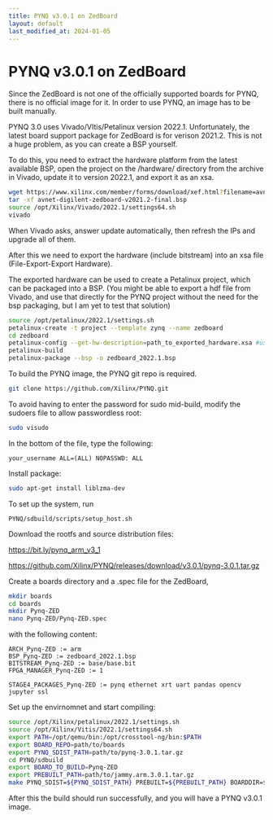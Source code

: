 ```yaml
---
title: PYNQ v3.0.1 on ZedBoard
layout: default
last_modified_at: 2024-01-05
---
```

# PYNQ v3.0.1 on ZedBoard
Since the ZedBoard is not one of the officially supported boards for PYNQ, there is no official image for it. In order to use PYNQ, an image has to be built manually.

PYNQ 3.0 uses Vivado/VItis/Petalinux version 2022.1. Unfortunately, the latest board support package for ZedBoard is for verison 2021.2. This is not a huge problem, as you can create a BSP yourself.

To do this, you need to extract the hardware platform from the latest available BSP, open the project on the /hardware/ directory from the archive in Vivado, update it to version 2022.1, and export it as an xsa.
```bash
wget https://www.xilinx.com/member/forms/download/xef.html?filename=avnet-digilent-zedboard-v2021.2-final.bsp
tar -xf avnet-digilent-zedboard-v2021.2-final.bsp
source /opt/Xilinx/Vivado/2022.1/settings64.sh
vivado
```
When Vivado asks, answer update automatically, then refresh the IPs and upgrade all of them.

After this we need to export the hardware (include bitstream) into an xsa file (File-Export-Export Hardware).

The exported hardware can be used to create a Petalinux project, which can be packaged into a BSP. (You might be able to export a hdf file from Vivado, and use that directly for the PYNQ project without the need for the bsp packaging, but I am yet to test that solution)

```bash
source /opt/petalinux/2022.1/settings.sh
petalinux-create -t project --template zynq --name zedboard
cd zedboard
petalinux-config --get-hw-description=path_to_exported_hardware.xsa #use the xsa just exported
petalinux-build
petalinux-package --bsp -o zedboard_2022.1.bsp
```
To build the PYNQ image, the PYNQ git repo is required.
```bash
git clone https://github.com/Xilinx/PYNQ.git
```
To avoid having to enter the password for sudo mid-build, modify the sudoers file to allow passwordless root:
```sh
sudo visudo
```
In the bottom of the file, type the following:

```your_username ALL=(ALL) NOPASSWD: ALL```

Install package:
```sh
sudo apt-get install liblzma-dev
```
To set up the system, run
```
PYNQ/sdbuild/scripts/setup_host.sh
```
Download the rootfs and source distribution files:

https://bit.ly/pynq_arm_v3_1

https://github.com/Xilinx/PYNQ/releases/download/v3.0.1/pynq-3.0.1.tar.gz

Create a boards directory and a .spec file for the ZedBoard,
```sh
mkdir boards
cd boards
mkdir Pynq-ZED
nano Pynq-ZED/Pynq-ZED.spec
```
with the following content:
```
ARCH_Pynq-ZED := arm
BSP_Pynq-ZED := zedboard_2022.1.bsp
BITSTREAM_Pynq-ZED := base/base.bit
FPGA_MANAGER_Pynq-ZED := 1

STAGE4_PACKAGES_Pynq-ZED := pynq ethernet xrt uart pandas opencv jupyter ssl
```
Set up the envirnomnet and start compiling:
```sh
source /opt/Xilinx/petalinux/2022.1/settings.sh
source /opt/Xilinx/Vitis/2022.1/settings64.sh
export PATH=/opt/qemu/bin:/opt/crosstool-ng/bin:$PATH
export BOARD_REPO=path/to/boards
export PYNQ_SDIST_PATH=path/to/pynq-3.0.1.tar.gz
cd PYNQ/sdbuild
export BOARD_TO_BUILD=Pynq-ZED
export PREBUILT_PATH=path/to/jammy.arm.3.0.1.tar.gz
make PYNQ_SDIST=${PYNQ_SDIST_PATH} PREBUILT=${PREBUILT_PATH} BOARDDIR=${BOARD_REPO} BOARDS=${BOARD_TO_BUILD}
```
After this the build should run successfully, and you will have a PYNQ v3.0.1 image.
